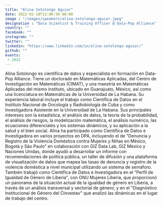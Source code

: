 ```yaml
---
title: "Alina Sotolongo Aguiar"
date: 2022-02-10T12:06:58-06:00
image : "/images/speakers/alina-sotolongo-aguiar.jpeg"
designation : "Data Scientist & Training Officer @ Data-Pop Alliance"
country: ""
facebook: ""
instagram: ""
twitter: ""
linkedin: "https://www.linkedin.com/in/alina-sotolongo-aguiar/"
github: ""
events:
 - 2022
---
```


Alina Sotolongo es científica de datos y especialista en formación en Data-Pop Alliance.  Tiene un doctorado en Matemáticas Aplicadas, del Centro de Investigación en Matemáticas (CIMAT), y una maestría en Matemáticas Aplicadas del mismo instituto, ubicado en Guanajuato, México, así como una licenciatura en Matemáticas de la Universidad de La Habana. Su experiencia laboral incluye el trabajo como Científica de Datos en el Instituto Nacional de Oncología y Radiobiología de Cuba y como Investigadora Asistente en la Universidad de La Habana. Sus principales intereses son la estadística, el análisis de datos, la teoría de la probabilidad, el análisis de riesgos, la modelización matemática, el análisis numérico, las ecuaciones diferenciales y los sistemas dinámicos, y su aplicación a la salud y el bien social. Alina ha participado como Científica de Datos e Investigadora en varios proyectos en DPA, incluyendo el de "Denuncia y Registro de la Violencia Doméstica contra Mujeres y Niñas en México, Bogotá y São Paulo" en colaboración con GIZ Data Lab, GIZ México y Naciones Unidas, donde ayudó a desarrollar un informe con recomendaciones de política pública, un taller de difusión y una plataforma de visualización de datos que mapea las tasas de denuncia y registro de la violencia doméstica a nivel municipal utilizando un sistema de semáforo. También trabajó como Científica de Datos e Investigadora en el "Perfil de Igualdad de Género de Liberia", con ONU Mujeres Liberia, que proporcionó un panorama de la situación actual de la igualdad de género en Liberia, a través de un análisis transversal y sectorial de género; y en el "Diagnóstico Institucional de Género del Cinvestav" que analizó las dinámicas en el lugar de trabajo del centro.

